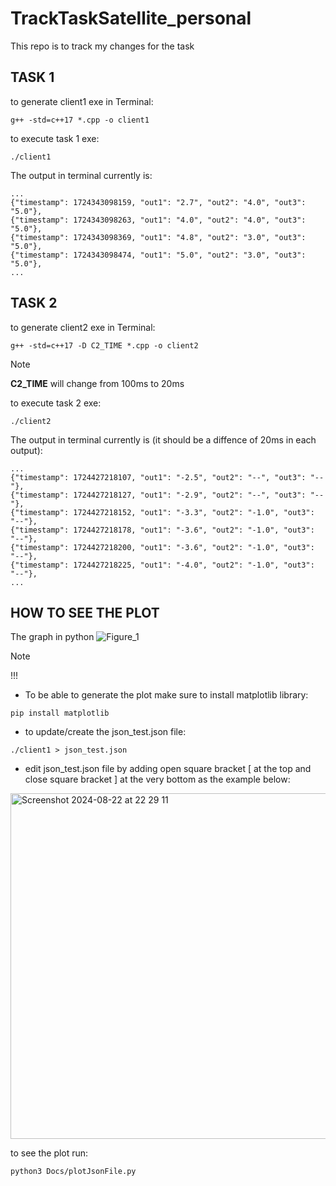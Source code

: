 # TrackTaskSatellite_personal
This repo is to track my changes for the task

## TASK 1
to generate client1 exe in Terminal:
```
g++ -std=c++17 *.cpp -o client1
```

to execute task 1 exe:
```
./client1
```

The output in terminal currently is:
```
...
{"timestamp": 1724343098159, "out1": "2.7", "out2": "4.0", "out3": "5.0"},
{"timestamp": 1724343098263, "out1": "4.0", "out2": "4.0", "out3": "5.0"},
{"timestamp": 1724343098369, "out1": "4.8", "out2": "3.0", "out3": "5.0"},
{"timestamp": 1724343098474, "out1": "5.0", "out2": "3.0", "out3": "5.0"},
...
```
## TASK 2
to generate client2 exe in Terminal:
```
g++ -std=c++17 -D C2_TIME *.cpp -o client2
```
> [!NOTE]
> **C2_TIME** will change from 100ms to 20ms


to execute task 2 exe:
```
./client2
```
The output in terminal currently is (it should be a diffence of 20ms in each output):
```
...
{"timestamp": 1724427218107, "out1": "-2.5", "out2": "--", "out3": "--"},
{"timestamp": 1724427218127, "out1": "-2.9", "out2": "--", "out3": "--"},
{"timestamp": 1724427218152, "out1": "-3.3", "out2": "-1.0", "out3": "--"},
{"timestamp": 1724427218178, "out1": "-3.6", "out2": "-1.0", "out3": "--"},
{"timestamp": 1724427218200, "out1": "-3.6", "out2": "-1.0", "out3": "--"},
{"timestamp": 1724427218225, "out1": "-4.0", "out2": "-1.0", "out3": "--"},
...
```

## HOW TO SEE THE PLOT
The graph in python 
![Figure_1](https://github.com/user-attachments/assets/efb8e42e-6956-4d6f-a865-56454ac5e23d)

> [!NOTE]
> !!!
+ To be able to generate the plot make sure to install matplotlib library:
```
pip install matplotlib
```
+ to update/create the json_test.json file:
```
./client1 > json_test.json
```

+ edit json_test.json file by adding open square bracket [ at the top and close square bracket ] 
at the very bottom as the example below:
<img width="553" alt="Screenshot 2024-08-22 at 22 29 11" src="https://github.com/user-attachments/assets/a44c0f38-6a59-456e-a630-1cad4ea1728a">

to see the plot run:
```
python3 Docs/plotJsonFile.py
```


